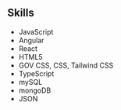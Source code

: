 ## Skills

- JavaScript
- Angular
- React
- HTML5
- GOV CSS, CSS, Tailwind CSS
- TypeScript
- mySQL
- mongoDB
- JSON
